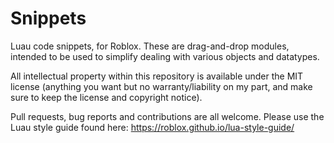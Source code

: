# Snippets
Luau code snippets, for Roblox. These are drag-and-drop modules, intended to be used to simplify dealing with various objects and datatypes. 

All intellectual property within this repository is available under the MIT license (anything you want but no warranty/liability on my part, and make sure to keep the license and copyright notice).

Pull requests, bug reports and contributions are all welcome. Please use the Luau style guide found here: https://roblox.github.io/lua-style-guide/
